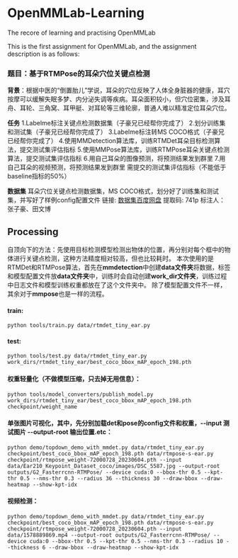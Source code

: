 # OpenMMLab-Learning

The recore of learning and practising OpenMMLab

This is the first assignment for OpenMMLab, and the assignment description is as follows:

### 题目：基于RTMPose的耳朵穴位关键点检测

**背景**：根据中医的“倒置胎儿”学说，耳朵的穴位反映了人体全身脏器的健康，耳穴按摩可以缓解失眠多梦、内分泌失调等疾病。耳朵面积较小，但穴位密集，涉及耳舟、耳轮、三角窝、耳甲艇、对耳轮等三维轮廓，普通人难以精准定位耳朵穴位。

**任务**
1.Labelme标注关键点检测数据集（子豪兄已经帮你完成了）
2.划分训练集和测试集（子豪兄已经帮你完成了）
3.Labelme标注转MS COCO格式（子豪兄已经帮你完成了）
4.使用MMDetection算法库，训练RTMDet耳朵目标检测算法，提交测试集评估指标
5.使用MMPose算法库，训练RTMPose耳朵关键点检测算法，提交测试集评估指标
6.用自己耳朵的图像预测，将预测结果发到群里
7.用自己耳朵的视频预测，将预测结果发到群里
需提交的测试集评估指标（不能低于baseline指标的50%）

**数据集**
耳朵穴位关键点检测数据集，MS COCO格式，划分好了训练集和测试集，并写好了样例config配置文件
链接: [数据集百度网盘](https://pan.baidu.com/s/1swTLpArj7XEDXW4d0lo7Mg) 提取码: 741p
标注人：张子豪、田文博

## Processing

自顶向下的方法：先使用目标检测模型检测出物体的位置，再分别对每个框中的物体进行关键点检测，这种方法精度相对较高，但也比较耗时。
本次使用的是RTMDet和RTMPose算法，首先在**mmdetection**中创建**data文件夹**将数据，标签和模型配置文件放**data文件夹**中，训练时会自动创建**work_dir文件夹**，训练过程中日志文件和模型训练权重都放在了这个文件夹中。
除了模型配置文件不一样，其余对于**mmpose**也是一样的流程。

#### train:

```
python tools/train.py data/rtmdet_tiny_ear.py 
```

#### test:

```
python tools/test.py data/rtmdet_tiny_ear.py work_dirs/rtmdet_tiny_ear/best_coco_bbox_mAP_epoch_198.pth 
```

#### 权重轻量化（不做模型压缩，只去掉无用信息）：

```
python tools/model_converters/publish_model.py work_dirs/rtmdet_tiny_ear/best_coco_bbox_mAP_epoch_198.pth checkpoint/weight_name
```

#### 单张图片可视化，其中，先分别加载det和pose的config文件和权重，--input 测试图片 --output-root 输出位置.etc：

```
python demo/topdown_demo_with_mmdet.py data/rtmdet_tiny_ear.py checkpoint/best_coco_bbox_mAP_epoch_198.pth data/rtmpose-s-ear.py checkpoint/rtmpose_weight-72000728_20230604.pth --input data/Ear210_Keypoint_Dataset_coco/images/DSC_5587.jpg --output-root outputs/G2_Fasterrcnn-RTMPose/ --device cuda:0 --bbox-thr 0.5 --kpt-thr 0.5 --nms-thr 0.3 --radius 36 --thickness 30 --draw-bbox --draw-heatmap --show-kpt-idx
```

#### 视频检测：

```
python demo/topdown_demo_with_mmdet.py data/rtmdet_tiny_ear.py checkpoint/best_coco_bbox_mAP_epoch_198.pth data/rtmpose-s-ear.py checkpoint/rtmpose_weight-72000728_20230604.pth --input data/1578889869.mp4 --output-root outputs/G2_Fasterrcnn-RTMPose/ --device cuda:0 --bbox-thr 0.5 --kpt-thr 0.5 --nms-thr 0.3 --radius 10 --thickness 6 --draw-bbox --draw-heatmap --show-kpt-idx
```
